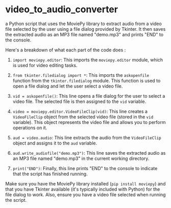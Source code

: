 # video_to_audio_converter

a Python script that uses the MoviePy library to extract audio from a video file selected by the user using a file dialog provided by Tkinter. It then saves the extracted audio as an MP3 file named "demo.mp3" and prints "END" to the console. 

Here's a breakdown of what each part of the code does :

1. `import moviepy.editor`: This imports the `moviepy.editor` module, which is used for video editing tasks.

2. `from tkinter.filedialog import *`: This imports the `askopenfile` function from the `tkinter.filedialog` module. This function is used to open a file dialog and let the user select a video file.

3. `vid = askopenfile()`: This line opens a file dialog for the user to select a video file. The selected file is then assigned to the `vid` variable.

4. `video = moviepy.editor.VideoFileClip(vid)`: This line creates a `VideoFileClip` object from the selected video file (stored in the `vid` variable). This object represents the video file and allows you to perform operations on it.

5. `aud = video.audio`: This line extracts the audio from the `VideoFileClip` object and assigns it to the `aud` variable.

6. `aud.write_audiofile("demo.mp3")`: This line saves the extracted audio as an MP3 file named "demo.mp3" in the current working directory.

7. `print("END")`: Finally, this line prints "END" to the console to indicate that the script has finished running.

Make sure you have the MoviePy library installed (` pip install moviepy `) and that you have Tkinter available (it's typically included with Python) for the file dialog to work. Also, ensure you have a video file selected when running the script.
